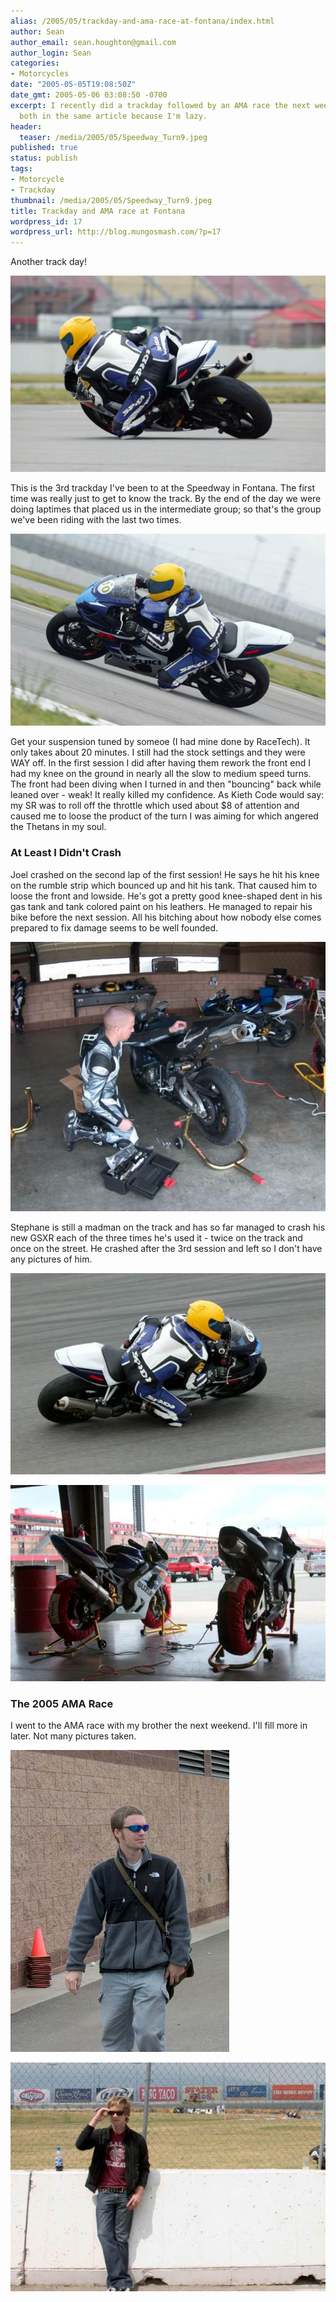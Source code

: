 ```yaml
---
alias: /2005/05/trackday-and-ama-race-at-fontana/index.html
author: Sean
author_email: sean.houghton@gmail.com
author_login: Sean
categories:
- Motorcycles
date: "2005-05-05T19:08:50Z"
date_gmt: 2005-05-06 03:08:50 -0700
excerpt: I recently did a trackday followed by an AMA race the next weekend at Fontana.  They're
  both in the same article because I'm lazy.
header:
  teaser: /media/2005/05/Speedway_Turn9.jpeg
published: true
status: publish
tags:
- Motorcycle
- Trackday
thumbnail: /media/2005/05/Speedway_Turn9.jpeg
title: Trackday and AMA race at Fontana
wordpress_id: 17
wordpress_url: http://blog.mungosmash.com/?p=17
---
```

Another track day!

![](Speedway_Horseshoe.jpeg)

This is the 3rd trackday I've been to at the Speedway in Fontana.  The first time was really just to get to know the track.  By the end of the day we were doing laptimes that placed us in the intermediate group; so that's the group we've been riding with the last two times.

![](Speedway_Horseshoe2.jpeg)

Get your suspension tuned by someoe (I had mine done by RaceTech).  It only takes about 20 minutes.  I still had the stock settings and they were WAY off.  In the first session I did after having them rework the front end I had my knee on the ground in nearly all the slow to medium speed turns.  The front had been diving when I turned in and then "bouncing" back while leaned over - weak!  It really killed my confidence.  As Kieth Code would say: my SR was to roll off the throttle which used about $8 of attention and caused me to loose the product of the turn I was aiming for which angered the Thetans in my soul.

### At Least I Didn't Crash

Joel crashed on the second lap of the first session!  He says he hit his knee on the rumble strip which bounced up and hit his tank.  That caused him to loose the front and lowside.  He's got a pretty good knee-shaped dent in his gas tank and tank colored paint on his leathers.  He managed to repair his bike before the next session.  All his bitching about how nobody else comes prepared to fix damage seems to be well founded.

![](1115345591_Speedway_Garage2.jpeg)

Stephane is still a madman on the track and has so far managed to crash his new GSXR each of the three times he's used it - twice on the track and once on the street.  He crashed after the 3rd session and left so I don't have any pictures of him.

![](Speedway_Turn9.jpeg)

![](Speedway_Garage1.jpeg)

### The 2005 AMA Race

I went to the AMA race with my brother the next weekend.  I'll fill more in later.  Not many pictures taken.

![](Speedway_Sean.jpeg)

![](Speedway_BradyTurn9.jpeg)

